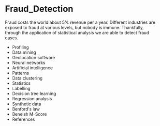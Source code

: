 # Fraud_Detection
Fraud costs the world about 5% revenue per a year. Different industries are exposed to fraud at various levels, but nobody is immune.  Thankfully, through the application of statistical analysis we are able to detect fraud cases.

* Profiling 
* Data mining
* Geolocation software
* Neural networks
* Artificial intelligence
* Patterns
* Data clustering
* Statistics
* Labelling
* Decision tree learning
* Regression analysis
* Synthetic data
* Benford's law
* Beneish M-Score
* References

